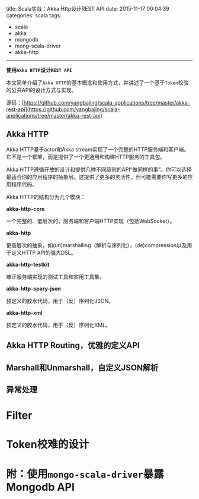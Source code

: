 title: Scala实战：Akka Http设计REST API
date: 2015-11-17 00:04:39
categories: scala
tags:
- scala
- akka
- mongodb
- mong-scala-driver
- akka-http
---

**使用`Akka HTTP`设计`REST API`**

本文简单介绍了`Akka HTTP`的基本概念和使用方式，并讲述了一个基于`Token`校验的公共API的设计方式与实现。

源码：[https://github.com/yangbajing/scala-applications/tree/master/akka-rest-api](https://github.com/yangbajing/scala-applications/tree/master/akka-rest-api)

## Akka HTTP

Akka HTTP基于actor和Akka stream实现了一个完整的HTTP服务端和客户端。它不是一个框架，而是提供了一个更通用和构建HTTP服务的工具包。

Akka HTTP遵循开放的设计和提供几种不同级别的API“做同样的事”。你可以选择最适合你的应用程序的抽象层。这提供了更多的灵活性，但可能需要你写更多的应用程序代码。

Akka HTTP的结构分为几个模块：

**akka-http-core**

一个完整的、低层次的，服务端和客户端HTTP实现（包括WebSocket）。

**akka-http**

更高层次的抽象，如(un)marshalling（解析与序列化），(de)compression以及用于定义HTTP API的强大DSL。

**akka-http-testkit**

难正服务端实现的测试工具和实用工具集。

**akka-http-spary-json** 

预定义的胶水代码，用于（反）序列化JSON。

**akka-http-xml**

预定义的胶水代码，用于（反）序列化XML。

## Akka HTTP Routing，优雅的定义API


## Marshall和Unmarshall，自定义JSON解析


## 异常处理


# Filter


# Token校难的设计


# 附：使用`mongo-scala-driver`暴露Mongodb API


